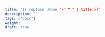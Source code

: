 ```yaml
---
title: "{{ replace .Name "-" " " | title }}"
description: ""
tags: ["docs"]
weight:
draft: true
---
```

